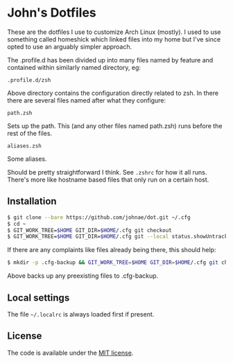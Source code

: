 # John's Dotfiles

These are the dotfiles I use to customize Arch Linux (mostly). I used to use something called homeshick which linked files into my home but I've since opted to use an arguably simpler approach.

The .profile.d has been divided up into many files named by feature and contained within similarly named directory, eg:

```.profile.d/zsh```

Above directory contains the configuration directly related to zsh. In there there are several files named after what they configure:

```path.zsh```

Sets up the path. This (and any other files named path.zsh) runs before the rest of the files.

```aliases.zsh```

Some aliases.

Should be pretty straightforward I think. See ```.zshrc``` for how it all runs. There's more like hostname based files that only run on a certain host.

## Installation

```sh
$ git clone --bare https://github.com/johnae/dot.git ~/.cfg
$ cd ~
$ GIT_WORK_TREE=$HOME GIT_DIR=$HOME/.cfg git checkout
$ GIT_WORK_TREE=$HOME GIT_DIR=$HOME/.cfg git --local status.showUntrackedFiles no
```

If there are any complaints like files already being there, this should help:

```sh
$ mkdir -p .cfg-backup && GIT_WORK_TREE=$HOME GIT_DIR=$HOME/.cfg git checko 2>&1 | egrep "\s+\." | awk '{print $1}' | xargs -I{} mv {} .cfg-backup/{}
```

Above backs up any preexisting files to .cfg-backup.


## Local settings

The file ```~/.localrc``` is always loaded first if present.


## License

The code is available under the [MIT license](LICENSE).
